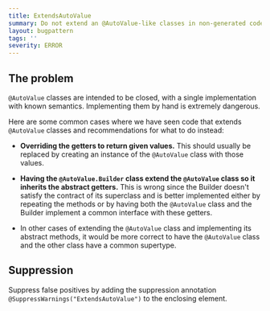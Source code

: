 ```yaml
---
title: ExtendsAutoValue
summary: Do not extend an @AutoValue-like classes in non-generated code.
layout: bugpattern
tags: ''
severity: ERROR
---
```


<!--
*** AUTO-GENERATED, DO NOT MODIFY ***
To make changes, edit the @BugPattern annotation or the explanation in docs/bugpattern.
-->


## The problem
`@AutoValue` classes are intended to be closed, with a single implementation
with known semantics. Implementing them by hand is extremely dangerous.

Here are some common cases where we have seen code that extends `@AutoValue`
classes and recommendations for what to do instead:

*   **Overriding the getters to return given values.** This should usually be
    replaced by creating an instance of the `@AutoValue` class with those
    values.

*   **Having the `@AutoValue.Builder` class extend the `@AutoValue` class so it
    inherits the abstract getters.** This is wrong since the Builder doesn't
    satisfy the contract of its superclass and is better implemented either by
    repeating the methods or by having both the `@AutoValue` class and the
    Builder implement a common interface with these getters.

*   In other cases of extending the `@AutoValue` class and implementing its
    abstract methods, it would be more correct to have the `@AutoValue` class
    and the other class have a common supertype.

## Suppression
Suppress false positives by adding the suppression annotation `@SuppressWarnings("ExtendsAutoValue")` to the enclosing element.

